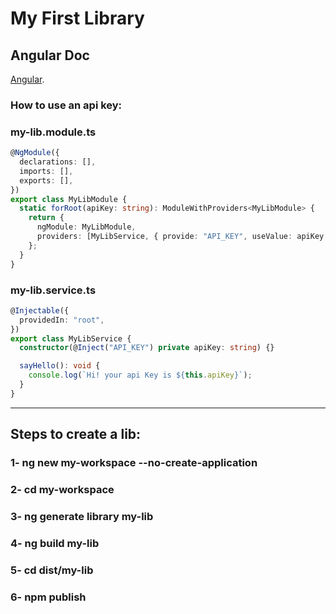 # My First Library

## Angular Doc

[Angular](https://angular.io/guide/creating-libraries).

### How to use an api key:

### my-lib.module.ts

```typescript
@NgModule({
  declarations: [],
  imports: [],
  exports: [],
})
export class MyLibModule {
  static forRoot(apiKey: string): ModuleWithProviders<MyLibModule> {
    return {
      ngModule: MyLibModule,
      providers: [MyLibService, { provide: "API_KEY", useValue: apiKey }],
    };
  }
}
```

### my-lib.service.ts

```typescript
@Injectable({
  providedIn: "root",
})
export class MyLibService {
  constructor(@Inject("API_KEY") private apiKey: string) {}

  sayHello(): void {
    console.log(`Hi! your api Key is ${this.apiKey}`);
  }
}
```

---

## Steps to create a lib:


### 1- ng new my-workspace --no-create-application
### 2- cd my-workspace
### 3- ng generate library my-lib
### 4- ng build my-lib
### 5- cd dist/my-lib
### 6- npm publish


